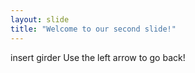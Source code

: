 ```yaml
---
layout: slide
title: "Welcome to our second slide!"
---
```

insert girder
Use the left arrow to go back!
